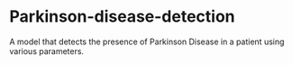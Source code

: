 # Parkinson-disease-detection
A model that detects the presence of Parkinson Disease in a patient using various parameters.
